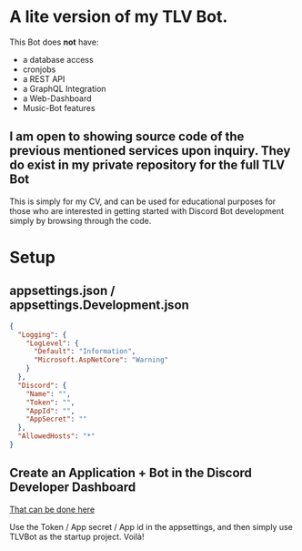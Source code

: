 # A lite version of my TLV Bot.

This Bot does **not** have:
- a database access
- cronjobs
- a REST API
- a GraphQL Integration
- a Web-Dashboard
- Music-Bot features

## **I am open to showing source code of the previous mentioned services upon inquiry. They do exist in my private repository for the full TLV Bot**

This is simply for my CV, and can be used for educational purposes for those who are interested in getting started with Discord Bot development simply by browsing through the code.


# Setup
## appsettings.json / appsettings.Development.json
```json
{
  "Logging": {
    "LogLevel": {
      "Default": "Information",
      "Microsoft.AspNetCore": "Warning"
    }
  },
  "Discord": {
    "Name": "",
    "Token": "",
    "AppId": "",
    "AppSecret": ""
  },
  "AllowedHosts": "*"
}

```
## Create an Application + Bot in the Discord Developer Dashboard
[That can be done here](https://discord.com/developers/applications)

Use the Token / App secret / App id in the appsettings, and then simply use TLVBot as the startup project. Voilà!
